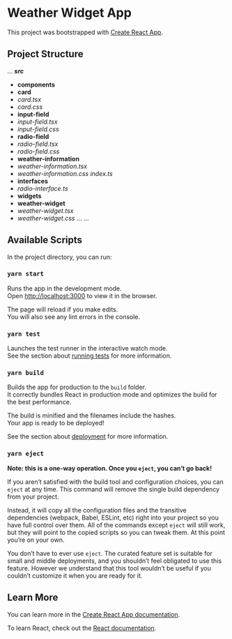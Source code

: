 # Weather Widget App

This project was bootstrapped with [Create React App](https://github.com/facebook/create-react-app).

## Project Structure
...
***src***
- **components**
 - **card**
  - *card.tsx*
  - *card.css*
 - **input-field**
  - *input-field.tsx*
  - *input-field.css*
 - **radio-field**
  - *radio-field.tsx*
  - *radio-field.css*
 - **weather-information**
  - *weather-information.tsx*
  - *weather-information.css*
 *index.ts*
- **interfaces**
 - *radio-interface.ts*
- **widgets**
 - **weather-widget**
  - *weather-widget.tsx*
  - *weather-widget.css*
 ...
...


## Available Scripts

In the project directory, you can run:

### `yarn start`

Runs the app in the development mode.\
Open [http://localhost:3000](http://localhost:3000) to view it in the browser.

The page will reload if you make edits.\
You will also see any lint errors in the console.

### `yarn test`

Launches the test runner in the interactive watch mode.\
See the section about [running tests](https://facebook.github.io/create-react-app/docs/running-tests) for more information.

### `yarn build`

Builds the app for production to the `build` folder.\
It correctly bundles React in production mode and optimizes the build for the best performance.

The build is minified and the filenames include the hashes.\
Your app is ready to be deployed!

See the section about [deployment](https://facebook.github.io/create-react-app/docs/deployment) for more information.

### `yarn eject`

**Note: this is a one-way operation. Once you `eject`, you can’t go back!**

If you aren’t satisfied with the build tool and configuration choices, you can `eject` at any time. This command will remove the single build dependency from your project.

Instead, it will copy all the configuration files and the transitive dependencies (webpack, Babel, ESLint, etc) right into your project so you have full control over them. All of the commands except `eject` will still work, but they will point to the copied scripts so you can tweak them. At this point you’re on your own.

You don’t have to ever use `eject`. The curated feature set is suitable for small and middle deployments, and you shouldn’t feel obligated to use this feature. However we understand that this tool wouldn’t be useful if you couldn’t customize it when you are ready for it.

## Learn More

You can learn more in the [Create React App documentation](https://facebook.github.io/create-react-app/docs/getting-started).

To learn React, check out the [React documentation](https://reactjs.org/).
